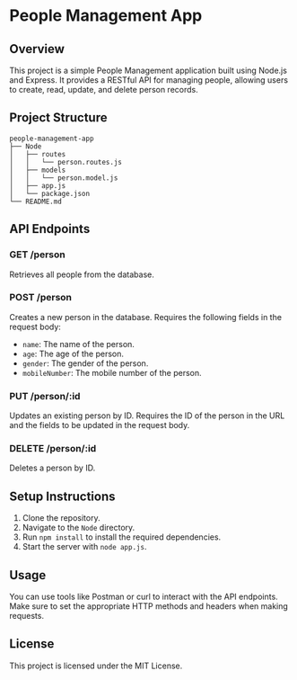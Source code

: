 # People Management App

## Overview
This project is a simple People Management application built using Node.js and Express. It provides a RESTful API for managing people, allowing users to create, read, update, and delete person records.

## Project Structure
```
people-management-app
├── Node
│   ├── routes
│   │   └── person.routes.js
│   ├── models
│   │   └── person.model.js
│   ├── app.js
│   └── package.json
└── README.md
```

## API Endpoints

### GET /person
Retrieves all people from the database.

### POST /person
Creates a new person in the database. Requires the following fields in the request body:
- `name`: The name of the person.
- `age`: The age of the person.
- `gender`: The gender of the person.
- `mobileNumber`: The mobile number of the person.

### PUT /person/:id
Updates an existing person by ID. Requires the ID of the person in the URL and the fields to be updated in the request body.

### DELETE /person/:id
Deletes a person by ID.

## Setup Instructions
1. Clone the repository.
2. Navigate to the `Node` directory.
3. Run `npm install` to install the required dependencies.
4. Start the server with `node app.js`.

## Usage
You can use tools like Postman or curl to interact with the API endpoints. Make sure to set the appropriate HTTP methods and headers when making requests.

## License
This project is licensed under the MIT License.